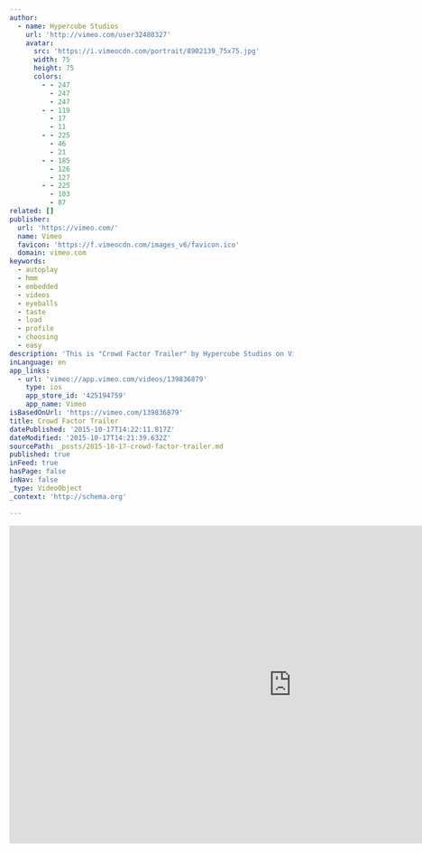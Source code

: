 ```yaml
---
author:
  - name: Hypercube Studios
    url: 'http://vimeo.com/user32480327'
    avatar:
      src: 'https://i.vimeocdn.com/portrait/8902139_75x75.jpg'
      width: 75
      height: 75
      colors:
        - - 247
          - 247
          - 247
        - - 119
          - 17
          - 11
        - - 225
          - 46
          - 21
        - - 185
          - 126
          - 127
        - - 225
          - 103
          - 87
related: []
publisher:
  url: 'https://vimeo.com/'
  name: Vimeo
  favicon: 'https://f.vimeocdn.com/images_v6/favicon.ico'
  domain: vimeo.com
keywords:
  - autoplay
  - hmm
  - embedded
  - videos
  - eyeballs
  - taste
  - load
  - profile
  - choosing
  - easy
description: 'This is "Crowd Factor Trailer" by Hypercube Studios on Vimeo, the home for high quality videos and the people who love them.'
inLanguage: en
app_links:
  - url: 'vimeo://app.vimeo.com/videos/139836879'
    type: ios
    app_store_id: '425194759'
    app_name: Vimeo
isBasedOnUrl: 'https://vimeo.com/139836879'
title: Crowd Factor Trailer
datePublished: '2015-10-17T14:22:11.817Z'
dateModified: '2015-10-17T14:21:39.632Z'
sourcePath: _posts/2015-10-17-crowd-factor-trailer.md
published: true
inFeed: true
hasPage: false
inNav: false
_type: VideoObject
_context: 'http://schema.org'

---
```

<iframe src="https://cdn.embedly.com/widgets/media.html?src=https%3A%2F%2Fplayer.vimeo.com%2Fvideo%2F139836879&amp;url=https%3A%2F%2Fvimeo.com%2F139836879&amp;image=http%3A%2F%2Fi.vimeocdn.com%2Fvideo%2F535957033_1280.jpg&amp;key=b7d04c9b404c499eba89ee7072e1c4f7&amp;type=text%2Fhtml&amp;schema=vimeo" width="1000" height="563" scrolling="no" frameborder="0" allowfullscreen="allowfullscreen" style=""></iframe>